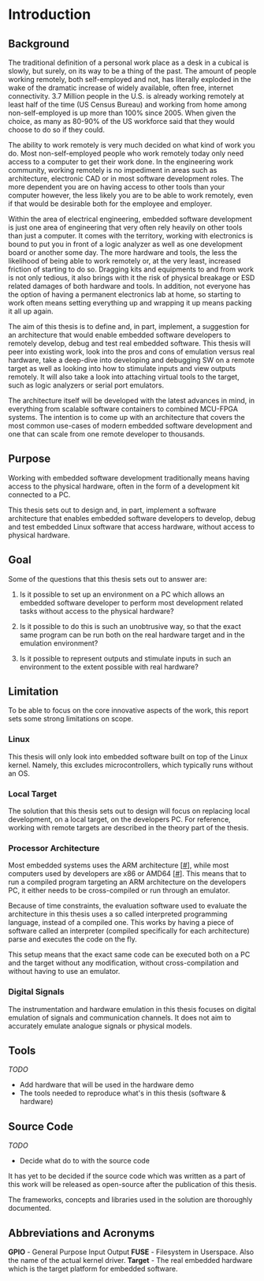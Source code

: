 # Introduction

## Background
The traditional definition of a personal work place as a desk in a cubical is slowly, but surely, on its way to be a thing of the past. The amount of people working remotely, both self-employed and not, has literally exploded in the wake of the dramatic increase of widely available, often free, internet connectivity. 3.7 Million people in the U.S. is already working remotely at least half of the time (US Census Bureau) and working from home among non-self-employed is up more than 100% since 2005. When given the choice, as many as 80-90% of the US workforce said that they would choose to do so if they could.

The ability to work remotely is very much decided on what kind of work you do. Most non-self-employed people who work remotely today only need access to a computer to get their work done. In the engineering work community, working remotely is no impediment in areas such as architecture, electronic CAD or in most software development roles. The more dependent you are on having access to other tools than your computer however, the less likely you are to be able to work remotely, even if that would be desirable both for the employee and employer.

Within the area of electrical engineering, embedded software development is just one area of engineering that very often rely heavily on other tools than just a computer. It comes with the territory, working with electronics is bound to put you in front of a logic analyzer as well as one development board or another some day. The more hardware and tools, the less the likelihood of being able to work remotely or, at the very least, increased friction of starting to do so. Dragging kits and equipments to and from work is not only tedious, it also brings with it the risk of physical breakage or ESD related damages of both hardware and tools. In addition, not everyone has the option of having a permanent electronics lab at home, so starting to work often means setting everything up and wrapping it up means packing it all up again.

The aim of this thesis is to define and, in part, implement, a suggestion for an architecture that would enable embedded software developers to remotely develop, debug and test real embedded software. This thesis will peer into existing work, look into the pros and cons of emulation versus real hardware, take a deep-dive into developing and debugging SW on a remote target as well as looking into how to stimulate inputs and view outputs remotely. It will also take a look into attaching virtual tools to the target, such as logic analyzers or serial port emulators.

The architecture itself will be developed with the latest advances in mind, in everything from scalable software containers to combined MCU-FPGA systems. The intention is to come up with an architecture that covers the most common use-cases of modern embedded software development and one that can scale from one remote developer to thousands.

## Purpose
Working with embedded software development traditionally means having access to the physical hardware, often in the form of a development kit connected to a PC. 

This thesis sets out to design and, in part, implement a software architecture that enables embedded software developers to develop, debug and test embedded Linux software that access hardware, without access to physical hardware.

## Goal
Some of the questions that this thesis sets out to answer are:

1. Is it possible to set up an environment on a PC which allows an embedded software developer to perform most development related tasks without access to the physical hardware?

2. Is it possible to do this is such an unobtrusive way, so that the exact same program can be run both on the real hardware target and in the emulation environment?

3. Is it possible to represent outputs and stimulate inputs in such an environment to the extent possible with real hardware?

## Limitation
To be able to focus on the core innovative aspects of the work, this report sets some strong limitations on scope.

### Linux
This thesis will only look into embedded software built on top of the Linux kernel. Namely, this excludes microcontrollers, which typically runs without an OS.

### Local Target
The solution that this thesis sets out to design will focus on replacing local development, on a local target, on the developers PC. For reference, working with remote targets are described in the theory part of the thesis.

### Processor Architecture
Most embedded systems uses the ARM architecture [[#](?)], while most computers used by developers are x86 or AMD64 [[#](?)]. This means that to run a compiled program targeting an ARM architecture on the developers PC, it either needs to be cross-compiled or run through an emulator.

Because of time constraints, the evaluation software used to evaluate the architecture in this thesis uses a so called interpreted programming language, instead of a compiled one. This works by having a piece of software called an interpreter (compiled specifically for each architecture) parse and executes the code on the fly.

This setup means that the exact same code can be executed both on a PC and the target without any modification, without cross-compilation and without having to use an emulator.

### Digital Signals
The instrumentation and hardware emulation in this thesis focuses on digital emulation of signals and communication channels. It does not aim to accurately emulate analogue signals or physical models.

## Tools

*TODO*
- Add hardware that will be used in the hardware demo
- The tools needed to reproduce what's in this thesis (software & hardware)

## Source Code
*TODO*
- Decide what do to with the source code

It has yet to be decided if the source code which was written as a part of this work will be released as open-source after the publication of this thesis.

The frameworks, concepts and libraries used in the solution are thoroughly documented.

## Abbreviations and Acronyms

**GPIO** - General Purpose Input Output
**FUSE** - Filesystem in Userspace. Also the name of the actual kernel driver.
**Target** - The real embedded hardware which is the target platform for embedded software.